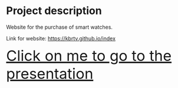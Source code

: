 # Project description
  Website for the purchase of smart watches.
  
  Link for website: https://kbrtv.github.io/index

  <a href=" http://10.48.41.32:8080/" style="font-size: 40px;">Click on me to go to the presentation</a>